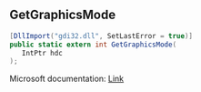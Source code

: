 ## GetGraphicsMode

```csharp
[DllImport("gdi32.dll", SetLastError = true)]
public static extern int GetGraphicsMode(
   IntPtr hdc
);
```

Microsoft documentation: [Link](https://docs.microsoft.com/en-us/windows/win32/api/wingdi/nf-wingdi-getgraphicsmode)
